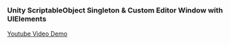### Unity ScriptableObject Singleton & Custom Editor Window with UIElements

[Youtube Video Demo][1]

[1]: https://www.youtube.com/watch?v=d8ihdTolO68